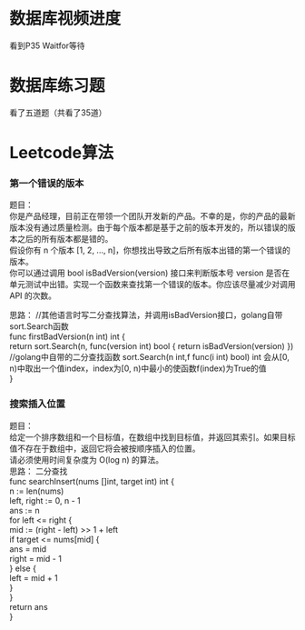# 数据库视频进度 
看到P35 Waitfor等待              
# 数据库练习题         
看了五道题（共看了35道）                 
# Leetcode算法
### 第一个错误的版本
题目：       
你是产品经理，目前正在带领一个团队开发新的产品。不幸的是，你的产品的最新版本没有通过质量检测。由于每个版本都是基于之前的版本开发的，所以错误的版本之后的所有版本都是错的。               
假设你有 n 个版本 [1, 2, ..., n]，你想找出导致之后所有版本出错的第一个错误的版本。         
你可以通过调用 bool isBadVersion(version) 接口来判断版本号 version 是否在单元测试中出错。实现一个函数来查找第一个错误的版本。你应该尽量减少对调用 API 的次数。         
       
思路： //其他语言时写二分查找算法，并调用isBadVersion接口，golang自带sort.Search函数       
func firstBadVersion(n int) int {       
    return sort.Search(n, func(version int) bool { return isBadVersion(version) })        
    //golang中自带的二分查找函数 sort.Search(n int,f func(i int) bool) int 会从[0, n)中取出一个值index，index为[0, n)中最小的使函数f(index)为True的值              
}       
       
### 搜索插入位置
题目：        
给定一个排序数组和一个目标值，在数组中找到目标值，并返回其索引。如果目标值不存在于数组中，返回它将会被按顺序插入的位置。       
请必须使用时间复杂度为 O(log n) 的算法。       
思路：        二分查找       
func searchInsert(nums []int, target int) int {       
    n := len(nums)       
    left, right := 0, n - 1       
    ans := n       
    for left <= right {       
        mid := (right - left) >> 1 + left       
        if target <= nums[mid] {       
            ans = mid       
            right = mid - 1       
        } else {       
            left = mid + 1       
        }       
    }       
    return ans       
}       
       